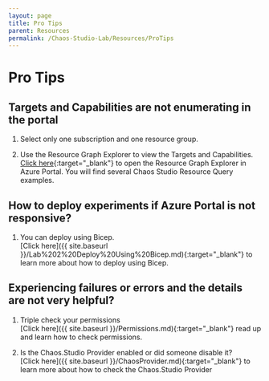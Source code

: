 ```yaml
---
layout: page
title: Pro Tips
parent: Resources 
permalink: /Chaos-Studio-Lab/Resources/ProTips
---
```


# Pro Tips
## Targets and Capabilities are not enumerating in the portal
1. Select only one subscription and one resource group.

2. Use the Resource Graph Explorer to view the Targets and Capabilities.  
   [Click here](https://portal.azure.com/#view/HubsExtension/ArgQueryBlade/){:target="_blank"} to open the Resource Graph Explorer in Azure Portal.  You will find several Chaos Studio Resource Query examples.

## How to deploy experiments if Azure Portal is not responsive?
1. You can deploy using Bicep.<br>
   [Click here]({{ site.baseurl }}/Lab%202%20Deploy%20Using%20Bicep.md){:target="_blank"} to learn more about how to deploy using Bicep.

## Experiencing failures or errors and the details are not very helpful?
1. Triple check your permissions<br>
   [Click here]({{ site.baseurl }}/Permissions.md){:target="_blank"} read up and learn how to check permissions.

2. Is the Chaos.Studio Provider enabled or did someone disable it?<br>
   [Click here]({{ site.baseurl }}/ChaosProvider.md){:target="_blank"} to learn more about how to check the Chaos.Studio Provider




